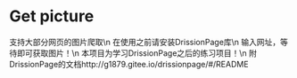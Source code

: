 # Get picture
支持大部分网页的图片爬取\n
在使用之前请安装DrissionPage库\n
输入网址，等待即可获取图片！\n
本项目为学习DrissionPage之后的练习项目！\n
附DrissionPage的文档http://g1879.gitee.io/drissionpage/#/README
